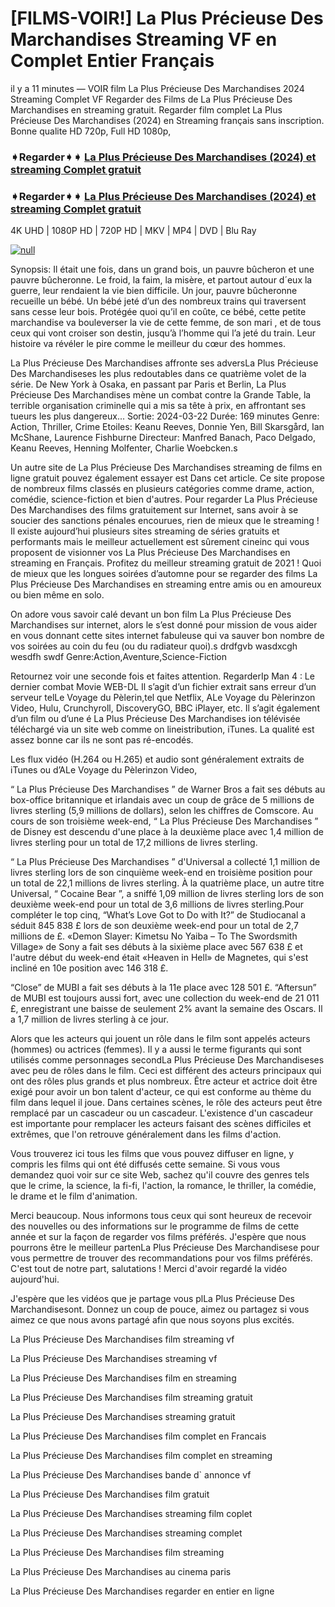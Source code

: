 # [FILMS-VOIR!] La Plus Précieuse Des Marchandises Streaming VF en Complet Entier Français

il y a 11 minutes — VOIR film La Plus Précieuse Des Marchandises 2024 Streaming Complet VF Regarder des Films de La Plus Précieuse Des Marchandises en streaming gratuit. Regarder film complet La Plus Précieuse Des Marchandises (2024) en Streaming français sans inscription. Bonne qualite HD 720p, Full HD 1080p,

### ➧Regarder➧➧ [La Plus Précieuse Des Marchandises (2024) et streaming Complet gratuit](https://t.co/3HUiStRu2r)

### ➧Regarder➧➧ [La Plus Précieuse Des Marchandises (2024) et streaming Complet gratuit](https://t.co/3HUiStRu2r)

4K UHD | 1080P HD | 720P HD | MKV | MP4 | DVD | Blu Ray

[![null](https://static.wixstatic.com/media/855a25_043b5abeb4ae4d35ac003198e7fe56ed~mv2.gif)](https://t.co/3HUiStRu2r)

Synopsis: Il était une fois, dans un grand bois, un pauvre bûcheron et une pauvre bûcheronne. Le froid, la faim, la misère, et partout autour d´eux la guerre, leur rendaient la vie bien difficile. Un jour, pauvre bûcheronne recueille un bébé. Un bébé jeté d’un des nombreux trains qui traversent sans cesse leur bois. Protégée quoi qu’il en coûte, ce bébé, cette petite marchandise va bouleverser la vie de cette femme, de son mari , et de tous ceux qui vont croiser son destin, jusqu’à l’homme qui l’a jeté du train. Leur histoire va révéler le pire comme le meilleur du cœur des hommes.

La Plus Précieuse Des Marchandises affronte ses adversLa Plus Précieuse Des Marchandiseses les plus redoutables dans ce quatrième volet de la série. De New York à Osaka, en passant par Paris et Berlin, La Plus Précieuse Des Marchandises mène un combat contre la Grande Table, la terrible organisation criminelle qui a mis sa tête à prix, en affrontant ses tueurs les plus dangereux... Sortie: 2024-03-22 Durée: 169 minutes Genre: Action, Thriller, Crime Etoiles: Keanu Reeves, Donnie Yen, Bill Skarsgård, Ian McShane, Laurence Fishburne Directeur: Manfred Banach, Paco Delgado, Keanu Reeves, Henning Molfenter, Charlie Woebcken.s

Un autre site de La Plus Précieuse Des Marchandises streaming de films en ligne gratuit pouvez également essayer est Dans cet article. Ce site propose de nombreux films classés en plusieurs catégories comme drame, action, comédie, science-fiction et bien d'autres. Pour regarder La Plus Précieuse Des Marchandises des films gratuitement sur Internet, sans avoir à se soucier des sanctions pénales encourues, rien de mieux que le streaming ! Il existe aujourd’hui plusieurs sites streaming de séries gratuits et performants mais le meilleur actuellement est sûrement cineinc qui vous proposent de visionner vos La Plus Précieuse Des Marchandises en streaming en Français. Profitez du meilleur streaming gratuit de 2021 ! Quoi de mieux que les longues soirées d’automne pour se regarder des films La Plus Précieuse Des Marchandises en streaming entre amis ou en amoureux ou bien même en solo.

On adore vous savoir calé devant un bon film La Plus Précieuse Des Marchandises sur internet, alors le s’est donné pour mission de vous aider en vous donnant cette sites internet fabuleuse qui va sauver bon nombre de vos soirées au coin du feu (ou du radiateur quoi).s drdfgvb wasdxcgh wesdfh swdf Genre:Action,Aventure,Science-Fiction

Retournez voir une seconde fois et faites attention. RegarderIp Man 4 : Le dernier combat Movie WEB-DL Il s’agit d’un fichier extrait sans erreur d’un serveur telLe Voyage du Pèlerin,tel que Netflix, ALe Voyage du Pèlerinzon Video, Hulu, Crunchyroll, DiscoveryGO, BBC iPlayer, etc. Il s’agit également d’un film ou d’une é La Plus Précieuse Des Marchandises ion télévisée téléchargé via un site web comme on lineistribution, iTunes. La qualité est assez bonne car ils ne sont pas ré-encodés.

Les flux vidéo (H.264 ou H.265) et audio sont généralement extraits de iTunes ou d’ALe Voyage du Pèlerinzon Video,

“ La Plus Précieuse Des Marchandises ” de Warner Bros a fait ses débuts au box-office britannique et irlandais avec un coup de grâce de 5 millions de livres sterling (5,9 millions de dollars), selon les chiffres de Comscore.
Au cours de son troisième week-end, “ La Plus Précieuse Des Marchandises ” de Disney est descendu d'une place à la deuxième place avec 1,4 million de livres sterling pour un total de 17,2 millions de livres sterling.

“ La Plus Précieuse Des Marchandises ” d'Universal a collecté 1,1 million de livres sterling lors de son cinquième week-end en troisième position pour un total de 22,1 millions de livres sterling. À la quatrième place, un autre titre Universal, “ Cocaine Bear ”, a sniffé 1,09 million de livres sterling lors de son deuxième week-end pour un total de 3,6 millions de livres sterling.Pour compléter le top cinq, “What’s Love Got to Do with It?” de Studiocanal a séduit 845 838 £ lors de son deuxième week-end pour un total de 2,7 millions de £.
«Demon Slayer: Kimetsu No Yaiba – To The Swordsmith Village» de Sony a fait ses débuts à la sixième place avec 567 638 £ et l'autre début du week-end était «Heaven in Hell» de Magnetes, qui s'est incliné en 10e position avec 146 318 £.

“Close” de MUBI a fait ses débuts à la 11e place avec 128 501 £. “Aftersun” de MUBI est toujours aussi fort, avec une collection du week-end de 21 011 £, enregistrant une baisse de seulement 2% avant la semaine des Oscars. Il a 1,7 million de livres sterling à ce jour.

Alors que les acteurs qui jouent un rôle dans le film sont appelés acteurs (hommes) ou actrices (femmes). Il y a aussi le terme figurants qui sont utilisés comme personnages secondLa Plus Précieuse Des Marchandiseses avec peu de rôles dans le film. Ceci est différent des acteurs principaux qui ont des rôles plus grands et plus nombreux. Être acteur et actrice doit être exigé pour avoir un bon talent d'acteur, ce qui est conforme au thème du film dans lequel il joue. Dans certaines scènes, le rôle des acteurs peut être remplacé par un cascadeur ou un cascadeur. L'existence d'un cascadeur est importante pour remplacer les acteurs faisant des scènes difficiles et extrêmes, que l'on retrouve généralement dans les films d'action.

Vous trouverez ici tous les films que vous pouvez diffuser en ligne, y compris les films qui ont été diffusés cette semaine. Si vous vous demandez quoi voir sur ce site Web, sachez qu'il couvre des genres tels que le crime, la science, la fi-fi, l'action, la romance, le thriller, la comédie, le drame et le film d'animation.

Merci beaucoup. Nous informons tous ceux qui sont heureux de recevoir des nouvelles ou des informations sur le programme de films de cette année et sur la façon de regarder vos films préférés. J'espère que nous pourrons être le meilleur partenLa Plus Précieuse Des Marchandisese pour vous permettre de trouver des recommandations pour vos films préférés. C'est tout de notre part, salutations !
Merci d'avoir regardé la vidéo aujourd'hui.

J'espère que les vidéos que je partage vous plLa Plus Précieuse Des Marchandisesont. Donnez un coup de pouce, aimez ou partagez si vous aimez ce que nous avons partagé afin que nous soyons plus excités.

La Plus Précieuse Des Marchandises film streaming vf

La Plus Précieuse Des Marchandises streaming vf

La Plus Précieuse Des Marchandises film en streaming

La Plus Précieuse Des Marchandises film streaming gratuit

La Plus Précieuse Des Marchandises streaming gratuit

La Plus Précieuse Des Marchandises film complet en Francais

La Plus Précieuse Des Marchandises film complet en streaming

La Plus Précieuse Des Marchandises bande d` annonce vf

La Plus Précieuse Des Marchandises film gratuit

La Plus Précieuse Des Marchandises streaming film coplet

La Plus Précieuse Des Marchandises streaming complet

La Plus Précieuse Des Marchandises film streaming

La Plus Précieuse Des Marchandises au cinema paris

La Plus Précieuse Des Marchandises regarder en entier en ligne
